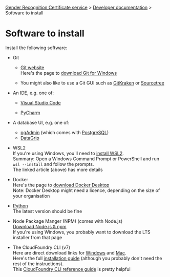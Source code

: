
[Gender Recognition Certificate service](../README.md) > [Developer documentation](README.md) > Software to install

# Software to install

Install the following software:
* Git
  * [Git website](https://git-scm.com/)  
    Here's the page to [download Git for Windows](https://git-scm.com/download/win)

  * You might also like to use a Git GUI such as [GitKraken](https://www.gitkraken.com/) or [Sourcetree](https://www.sourcetreeapp.com/)

* An IDE, e.g. one of:
  * [Visual Studio Code](https://code.visualstudio.com/)

  * [PyCharm](https://www.jetbrains.com/pycharm/)

* A database UI, e.g. one of:
  * [pgAdmin](https://www.pgadmin.org/download/) (which comes with [PostgreSQL](https://www.postgresql.org/download/))
  * [DataGrip](https://www.jetbrains.com/datagrip/)  

* WSL2  
  If you're using Windows, you'll need to [install WSL2](https://docs.microsoft.com/en-us/windows/wsl/install).  
  Summary: Open a Windows Command Prompt or PowerShell and run `wsl --install` and follow the prompts.  
  The linked article (above) has more details

* Docker  
  Here's the page to [download Docker Desktop](https://www.docker.com/products/docker-desktop/)  
  Note: Docker Desktop might need a licence, depending on the size of your organisation

* [Python](https://www.python.org/downloads/)  
  The latest version should be fine

* Node Package Manger (NPM) (comes with Node.js)  
  [Download Node.js & npm](https://nodejs.org/en/download/)  
  If you're using Windows, you probably want to download the LTS installer from that page

* The CloudFoundry CLI (v7)  
  Here are direct download links for
  [Windows](https://packages.cloudfoundry.org/stable?release=windows64&version=v7&source=github)
  and [Mac](https://packages.cloudfoundry.org/stable?release=macosx64&version=v7&source=github).  
  Here's the full [installation guide](https://github.com/cloudfoundry/cli/wiki/V7-CLI-Installation-Guide)
  (although you probably don't need the rest of the instructions).  
  This [CloudFoundry CLI reference guide](https://cli.cloudfoundry.org/en-US/v7/) is pretty helpful

